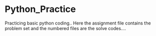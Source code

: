 # Python_Practice
Practicing basic python coding..
Here the assignment file contains the problem set and the numbered files are the solve codes....
